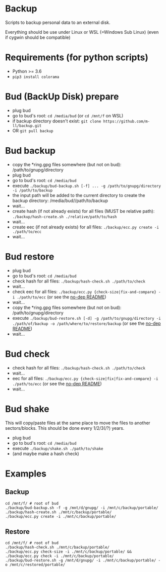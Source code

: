 # Backup

Scripts to backup personal data to an external disk.

Everything should be use under Linux or WSL (=Windows Sub Linux)
(even if cygwin should be compatible)

# Requirements (for python scripts)

- Python >= 3.6
- `pip3 install colorama`

# Bud (BackUp Disk) prepare

- plug bud
- go to bud's root: `cd /media/bud` (or `cd /mnt/f` on WSL)
- if backup directory doesn't exist: `git clone https://github.com/m-ll/backup.git`
- OR `git pull backup`

# Bud backup

- copy the \*ring.gpg files somewhere (but not on bud): /path/to/gnupg/directory
- plug bud
- go to bud's root: `cd /media/bud`
- execute `./backup/bud-backup.sh [-f] ... -g /path/to/gnupg/directory -i /path/to/backup`
- the input path will be added to the current directory to create the backup directory: /media/bud//path/to/backup
- wait...
- create hash (if not already exists) for all files (MUST be relative path): `./backup/hash-create.sh ./relative/path/to/hash`
- wait...
- create eec (if not already exists) for all files: `./backup/ecc.py create -i ./path/to/ecc`
- wait...

# Bud restore

- plug bud
- go to bud's root: `cd /media/bud`
- check hash for all files: `./backup/hash-check.sh ./path/to/check`
- wait...
- check eec for all files: `./backup/ecc.py {check-size|fix-and-compare} -i ./path/to/ecc` (or see the [no-dep README](./no-dep/README.md))
- wait...
- copy the \*ring.gpg files somewhere (but not on bud): /path/to/gnupg/directory
- execute `./backup/bud-restore.sh [-d] -g /path/to/gnupg/directory -i ./path/of/backup -o /path/where/to/restore/backup` (or see the [no-dep README](./no-dep/README.md))
- wait...

# Bud check

- check hash for all files: `./backup/hash-check.sh ./path/to/check`
- wait...
- eec for all files: `./backup/ecc.py {check-size|fix|fix-and-compare} -i ./path/to/ecc` (or see the [no-dep README](./no-dep/README.md))
- wait...

# Bud shake

This will copy/paste files at the same place to move the files to another sectors/blocks.
This should be done every 1/2/3(/?) years.

- plug bud
- go to bud's root: `cd /media/bud`
- execute `./backup/shake.sh ./path/to/shake`
- (and maybe make a hash check)

# Examples

## Backup
```shell
cd /mnt/f/ # root of bud
./backup/bud-backup.sh -f -g /mnt/d/gnupg/ -i /mnt/c/backup/portable/
./backup/hash-create.sh ./mnt/c/backup/portable/
./backup/ecc.py create -i ./mnt/c/backup/portable/
```

## Restore
```shell
cd /mnt/f/ # root of bud
./backup/hash-check.sh ./mnt/c/backup/portable/
./backup/ecc.py check-size -i ./mnt/c/backup/portable/ && ./backup/ecc.py check -i ./mnt/c/backup/portable/
./backup/bud-restore.sh -g /mnt/d/gnupg/ -i ./mnt/c/backup/portable/ -o /mnt/c/restored/portable/
```
